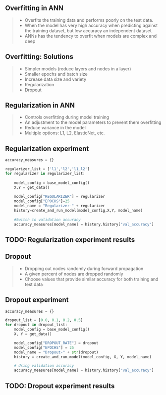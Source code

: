 
## Overfitting in ANN

> - Overfits the training data and performs poorly on the test data.
> - When the model has very high accuracy when predicting against the training dataset, but low accuracy an independent dataset
> - ANNs has the tendency to overfit when models are complex and deep

## Overfitting: Solutions

> - Simpler models (reduce layers and nodes in a layer)
> - Smaller epochs and batch size
> - Increase data size and variety
> - Regularization
> - Dropout

## Regularization in ANN

> -  Controls overfitting during model training
> - An adjustment to the model parameters to prevent them overfitting
> - Reduce variance in the model
> - Multiple options: L1, L2, ElasticNet, etc.


## Regularization experiment

```python
accuracy_measures = {}

regularizer_list = ['l1','l2','l1_l2']
for regularizer in regularizer_list:
    
    model_config = base_model_config()
    X,Y = get_data()
    
    model_config["REGULARIZER"] = regularizer
    model_config["EPOCHS"]=25
    model_name = "Regularizer-" + regularizer
    history=create_and_run_model(model_config,X,Y, model_name)
    
    #Switch to validation accuracy
    accuracy_measures[model_name] = history.history["val_accuracy"]
```

## TODO: Regularization experiment results


## Dropout

> - Dropping out nodes randomly during forward propagation
> - A given percent of nodes are dropped randomly
> - Choose values that provide similar accuracy for both training and test data

## Dropout experiment

```python
accuracy_measures = {}

dropout_list = [0.0, 0.1, 0.2, 0.5]
for dropout in dropout_list:
    model_config = base_model_config()
    X, Y = get_data()

    model_config["DROPOUT_RATE"] = dropout
    model_config["EPOCHS"] = 25
    model_name = "Dropout-" + str(dropout)
    history = create_and_run_model(model_config, X, Y, model_name)

    # Using validation accuracy
    accuracy_measures[model_name] = history.history["val_accuracy"]
```

## TODO: Dropout experiment results